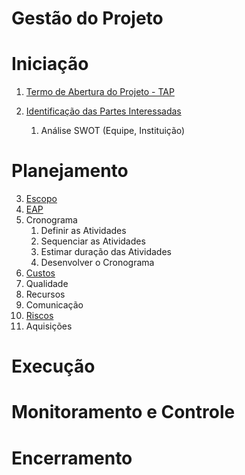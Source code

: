 # Gestão do Projeto 

# Iniciação

1. [Termo de Abertura do Projeto - TAP](./01_Termo_Abertura_Projeto.md)    


2. [Identificação das Partes Interessadas](./02_Identificação_Partes_Interessada.md)   
   1. Análise SWOT (Equipe, Instituição)

# Planejamento

3. [Escopo](./03_Escopo.md)
4. [EAP](04_EAP.md)
5. Cronograma
   1. Definir as Atividades
   2. Sequenciar as Atividades
   3. Estimar duração das Atividades
   4. Desenvolver o Cronograma
6. [Custos](./06_Custos.md)
7. Qualidade
8. Recursos
9. Comunicação
10. [Riscos](10_Riscos.md)
11. Aquisições

# Execução

# Monitoramento e Controle

# Encerramento